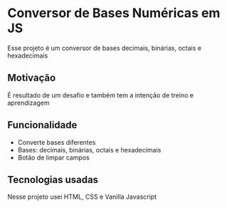 # Conversor de Bases Numéricas em JS

Esse projeto é um conversor de bases decimais, binárias, octais e hexadecimais

## Motivação

É resultado de um desafio e também tem a intenção de treino e aprendizagem

## Funcionalidade

* Converte bases diferentes
* Bases: decimais, binárias, octais e hexadecimais
* Botão de limpar campos

## Tecnologias usadas

Nesse projeto usei HTML, CSS e Vanilla Javascript
